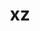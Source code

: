 ---
title: "xz"
layout: cache
categories: [package, develop-2024-05-26]
meta: {"versions": ["5.4.6"], "compilers": ["apple-clang@=15.0.0", "cce@=15.0.1", "gcc@=10.2.1", "gcc@=10.3.0", "gcc@=11.1.0", "gcc@=11.4.0", "gcc@=12.3.0", "gcc@=7.3.1", "gcc@=7.5.0", "gcc@=9.4.0", "intel@=2021.10.0", "msvc@=19.39.33523", "oneapi@=2023.2.0", "oneapi@=2024.0.0"], "oss": ["amzn2", "centos7", "rhel8", "sle_hpc15", "ubuntu18.04", "ubuntu20.04", "ubuntu22.04", "ventura", "windows10.0.20348"], "platforms": ["darwin", "linux", "windows"], "targets": ["aarch64", "neoverse_n1", "neoverse_v1", "neoverse_v2", "ppc64le", "x86_64", "x86_64_v3", "x86_64_v4", "zen4"], "stacks": ["aws-isc", "aws-isc-aarch64", "aws-pcluster-neoverse_v1", "aws-pcluster-x86_64_v4", "build_systems", "data-vis-sdk", "developer-tools", "developer-tools-manylinux2014", "e4s", "e4s-cray-rhel", "e4s-cray-sles", "e4s-neoverse-v2", "e4s-neoverse_v1", "e4s-oneapi", "e4s-power", "e4s-rocm-external", "ml-darwin-aarch64-mps", "ml-linux-x86_64-cpu", "ml-linux-x86_64-cuda", "radiuss", "radiuss-aws", "radiuss-aws-aarch64", "root", "tutorial", "windows-vis"], "num_specs": 28, "num_specs_by_stack": {"root": 28, "ml-darwin-aarch64-mps": 1, "radiuss-aws-aarch64": 2, "aws-isc-aarch64": 2, "radiuss-aws": 1, "aws-pcluster-neoverse_v1": 2, "aws-pcluster-x86_64_v4": 6, "aws-isc": 1, "e4s-cray-rhel": 1, "developer-tools-manylinux2014": 1, "e4s-cray-sles": 1, "e4s-power": 1, "developer-tools": 1, "radiuss": 1, "build_systems": 1, "data-vis-sdk": 1, "e4s-neoverse_v1": 1, "e4s-neoverse-v2": 1, "e4s": 1, "ml-linux-x86_64-cpu": 1, "e4s-rocm-external": 1, "ml-linux-x86_64-cuda": 1, "tutorial": 2, "e4s-oneapi": 1, "windows-vis": 1}}
spec_details: [{"hash": "nrzvy3emno3sqpjnhppe2xfq7okvzyml", "compiler": "apple-clang@=15.0.0", "versions": ["5.4.6"], "os": "ventura", "platform": "darwin", "target": "aarch64", "variants": ["build_system=autotools", "libs=shared,static", "~pic"], "stacks": ["root", "ml-darwin-aarch64-mps"], "size": "-", "tarball": "https://binaries.spack.io/releases/develop-2024-05-26/build_cache/darwin-ventura-aarch64/apple-clang-15.0.0/xz-5.4.6/darwin-ventura-aarch64-apple-clang-15.0.0-xz-5.4.6-nrzvy3emno3sqpjnhppe2xfq7okvzyml.spack"}, {"hash": "2esqg2zpnajkrdbets2vww4ew3u4atzr", "compiler": "gcc@=7.3.1", "versions": ["5.4.6"], "os": "amzn2", "platform": "linux", "target": "aarch64", "variants": ["build_system=autotools", "libs=shared,static", "~pic"], "stacks": ["root", "radiuss-aws-aarch64"], "size": "-", "tarball": "https://binaries.spack.io/releases/develop-2024-05-26/build_cache/linux-amzn2-aarch64/gcc-7.3.1/xz-5.4.6/linux-amzn2-aarch64-gcc-7.3.1-xz-5.4.6-2esqg2zpnajkrdbets2vww4ew3u4atzr.spack"}, {"hash": "3tpdtz4cqtuymb42xdsczvmqjtfbisvv", "compiler": "gcc@=7.3.1", "versions": ["5.4.6"], "os": "amzn2", "platform": "linux", "target": "aarch64", "variants": ["build_system=autotools", "libs=shared,static", "+pic"], "stacks": ["root", "aws-isc-aarch64"], "size": "-", "tarball": "https://binaries.spack.io/releases/develop-2024-05-26/build_cache/linux-amzn2-aarch64/gcc-7.3.1/xz-5.4.6/linux-amzn2-aarch64-gcc-7.3.1-xz-5.4.6-3tpdtz4cqtuymb42xdsczvmqjtfbisvv.spack"}, {"hash": "ppjvf5oqs2runkmecm5hsaukde3issls", "compiler": "gcc@=7.3.1", "versions": ["5.4.6"], "os": "amzn2", "platform": "linux", "target": "x86_64_v3", "variants": ["build_system=autotools", "libs=shared,static", "~pic"], "stacks": ["root", "radiuss-aws"], "size": "-", "tarball": "https://binaries.spack.io/releases/develop-2024-05-26/build_cache/linux-amzn2-x86_64_v3/gcc-7.3.1/xz-5.4.6/linux-amzn2-x86_64_v3-gcc-7.3.1-xz-5.4.6-ppjvf5oqs2runkmecm5hsaukde3issls.spack"}, {"hash": "b4qzsffl3cuqlynzpzvyr63kpz6775ao", "compiler": "gcc@=12.3.0", "versions": ["5.4.6"], "os": "amzn2", "platform": "linux", "target": "neoverse_v1", "variants": ["build_system=autotools", "libs=shared,static", "~pic"], "stacks": ["root", "aws-pcluster-neoverse_v1"], "size": "-", "tarball": "https://binaries.spack.io/releases/develop-2024-05-26/build_cache/linux-amzn2-neoverse_v1/gcc-12.3.0/xz-5.4.6/linux-amzn2-neoverse_v1-gcc-12.3.0-xz-5.4.6-b4qzsffl3cuqlynzpzvyr63kpz6775ao.spack"}, {"hash": "scmjpyjgowv73xdtrgt7e2kmxdakme4i", "compiler": "gcc@=12.3.0", "versions": ["5.4.6"], "os": "amzn2", "platform": "linux", "target": "neoverse_n1", "variants": ["build_system=autotools", "libs=shared,static", "~pic"], "stacks": ["root", "aws-pcluster-neoverse_v1"], "size": "-", "tarball": "https://binaries.spack.io/releases/develop-2024-05-26/build_cache/linux-amzn2-neoverse_n1/gcc-12.3.0/xz-5.4.6/linux-amzn2-neoverse_n1-gcc-12.3.0-xz-5.4.6-scmjpyjgowv73xdtrgt7e2kmxdakme4i.spack"}, {"hash": "s2zx4zk2mbeeayynp7ugc3mhiod6wser", "compiler": "gcc@=7.3.1", "versions": ["5.4.6"], "os": "amzn2", "platform": "linux", "target": "neoverse_n1", "variants": ["build_system=autotools", "libs=shared,static", "+pic"], "stacks": ["root", "aws-isc-aarch64"], "size": "-", "tarball": "https://binaries.spack.io/releases/develop-2024-05-26/build_cache/linux-amzn2-neoverse_n1/gcc-7.3.1/xz-5.4.6/linux-amzn2-neoverse_n1-gcc-7.3.1-xz-5.4.6-s2zx4zk2mbeeayynp7ugc3mhiod6wser.spack"}, {"hash": "eple554o4l55mtzwx6azfgf2uuh2g56v", "compiler": "gcc@=7.3.1", "versions": ["5.4.6"], "os": "amzn2", "platform": "linux", "target": "neoverse_n1", "variants": ["build_system=autotools", "libs=shared,static", "~pic"], "stacks": ["root", "radiuss-aws-aarch64"], "size": "-", "tarball": "https://binaries.spack.io/releases/develop-2024-05-26/build_cache/linux-amzn2-neoverse_n1/gcc-7.3.1/xz-5.4.6/linux-amzn2-neoverse_n1-gcc-7.3.1-xz-5.4.6-eple554o4l55mtzwx6azfgf2uuh2g56v.spack"}, {"hash": "yull3nh7n5xvfwona5uonmao2psuar4s", "compiler": "gcc@=12.3.0", "versions": ["5.4.6"], "os": "amzn2", "platform": "linux", "target": "x86_64_v3", "variants": ["build_system=autotools", "libs=shared,static", "~pic"], "stacks": ["aws-pcluster-x86_64_v4", "root"], "size": "-", "tarball": "https://binaries.spack.io/releases/develop-2024-05-26/build_cache/linux-amzn2-x86_64_v3/gcc-12.3.0/xz-5.4.6/linux-amzn2-x86_64_v3-gcc-12.3.0-xz-5.4.6-yull3nh7n5xvfwona5uonmao2psuar4s.spack"}, {"hash": "lyfc72a6fmuafe5qub6h6nd67vg6jsdz", "compiler": "gcc@=7.3.1", "versions": ["5.4.6"], "os": "amzn2", "platform": "linux", "target": "x86_64_v3", "variants": ["build_system=autotools", "libs=shared,static", "+pic"], "stacks": ["root", "aws-isc"], "size": "-", "tarball": "https://binaries.spack.io/releases/develop-2024-05-26/build_cache/linux-amzn2-x86_64_v3/gcc-7.3.1/xz-5.4.6/linux-amzn2-x86_64_v3-gcc-7.3.1-xz-5.4.6-lyfc72a6fmuafe5qub6h6nd67vg6jsdz.spack"}, {"hash": "dgm72rk2mqwusbuahtwtgipnasymqhyp", "compiler": "cce@=15.0.1", "versions": ["5.4.6"], "os": "rhel8", "platform": "linux", "target": "zen4", "variants": ["build_system=autotools", "libs=shared,static", "+pic"], "stacks": ["root", "e4s-cray-rhel"], "size": "-", "tarball": "https://binaries.spack.io/releases/develop-2024-05-26/build_cache/linux-rhel8-zen4/cce-15.0.1/xz-5.4.6/linux-rhel8-zen4-cce-15.0.1-xz-5.4.6-dgm72rk2mqwusbuahtwtgipnasymqhyp.spack"}, {"hash": "gcgspkyh7guwoqqyvfdsxxylrxp55wug", "compiler": "gcc@=10.2.1", "versions": ["5.4.6"], "os": "centos7", "platform": "linux", "target": "x86_64_v3", "variants": ["build_system=autotools", "libs=shared,static", "~pic"], "stacks": ["root", "developer-tools-manylinux2014"], "size": "-", "tarball": "https://binaries.spack.io/releases/develop-2024-05-26/build_cache/linux-centos7-x86_64_v3/gcc-10.2.1/xz-5.4.6/linux-centos7-x86_64_v3-gcc-10.2.1-xz-5.4.6-gcgspkyh7guwoqqyvfdsxxylrxp55wug.spack"}, {"hash": "svdckudjxpgxh26trhfb4zklrjiaogt3", "compiler": "oneapi@=2023.2.0", "versions": ["5.4.6"], "os": "amzn2", "platform": "linux", "target": "x86_64_v3", "variants": ["build_system=autotools", "libs=shared,static", "~pic"], "stacks": ["aws-pcluster-x86_64_v4", "root"], "size": "-", "tarball": "https://binaries.spack.io/releases/develop-2024-05-26/build_cache/linux-amzn2-x86_64_v3/oneapi-2023.2.0/xz-5.4.6/linux-amzn2-x86_64_v3-oneapi-2023.2.0-xz-5.4.6-svdckudjxpgxh26trhfb4zklrjiaogt3.spack"}, {"hash": "fedvnjbz3emik42fvha44pkj3tiy5rim", "compiler": "intel@=2021.10.0", "versions": ["5.4.6"], "os": "amzn2", "platform": "linux", "target": "x86_64_v3", "variants": ["build_system=autotools", "libs=shared,static", "~pic"], "stacks": ["aws-pcluster-x86_64_v4", "root"], "size": "-", "tarball": "https://binaries.spack.io/releases/develop-2024-05-26/build_cache/linux-amzn2-x86_64_v3/intel-2021.10.0/xz-5.4.6/linux-amzn2-x86_64_v3-intel-2021.10.0-xz-5.4.6-fedvnjbz3emik42fvha44pkj3tiy5rim.spack"}, {"hash": "3h6p3ds7w2l7cbhqpr6426lmee2yjgew", "compiler": "gcc@=12.3.0", "versions": ["5.4.6"], "os": "amzn2", "platform": "linux", "target": "x86_64_v4", "variants": ["build_system=autotools", "libs=shared,static", "~pic"], "stacks": ["aws-pcluster-x86_64_v4", "root"], "size": "-", "tarball": "https://binaries.spack.io/releases/develop-2024-05-26/build_cache/linux-amzn2-x86_64_v4/gcc-12.3.0/xz-5.4.6/linux-amzn2-x86_64_v4-gcc-12.3.0-xz-5.4.6-3h6p3ds7w2l7cbhqpr6426lmee2yjgew.spack"}, {"hash": "lmenut5zyyoshmbuybmk63wphguuupbp", "compiler": "intel@=2021.10.0", "versions": ["5.4.6"], "os": "amzn2", "platform": "linux", "target": "x86_64_v4", "variants": ["build_system=autotools", "libs=shared,static", "~pic"], "stacks": ["aws-pcluster-x86_64_v4", "root"], "size": "-", "tarball": "https://binaries.spack.io/releases/develop-2024-05-26/build_cache/linux-amzn2-x86_64_v4/intel-2021.10.0/xz-5.4.6/linux-amzn2-x86_64_v4-intel-2021.10.0-xz-5.4.6-lmenut5zyyoshmbuybmk63wphguuupbp.spack"}, {"hash": "opqnuonndok2hrbfj6yihn2o6kbo7bsp", "compiler": "oneapi@=2023.2.0", "versions": ["5.4.6"], "os": "amzn2", "platform": "linux", "target": "x86_64_v4", "variants": ["build_system=autotools", "libs=shared,static", "~pic"], "stacks": ["aws-pcluster-x86_64_v4", "root"], "size": "-", "tarball": "https://binaries.spack.io/releases/develop-2024-05-26/build_cache/linux-amzn2-x86_64_v4/oneapi-2023.2.0/xz-5.4.6/linux-amzn2-x86_64_v4-oneapi-2023.2.0-xz-5.4.6-opqnuonndok2hrbfj6yihn2o6kbo7bsp.spack"}, {"hash": "sppdfglw2pafbmt5glkcrvi265czaeki", "compiler": "gcc@=10.3.0", "versions": ["5.4.6"], "os": "sle_hpc15", "platform": "linux", "target": "x86_64_v4", "variants": ["build_system=autotools", "libs=shared,static", "+pic"], "stacks": ["e4s-cray-sles", "root"], "size": "-", "tarball": "https://binaries.spack.io/releases/develop-2024-05-26/build_cache/linux-sle_hpc15-x86_64_v4/gcc-10.3.0/xz-5.4.6/linux-sle_hpc15-x86_64_v4-gcc-10.3.0-xz-5.4.6-sppdfglw2pafbmt5glkcrvi265czaeki.spack"}, {"hash": "zzzsr3jypmfoxu43uf7j4ojdhkawxvou", "compiler": "gcc@=9.4.0", "versions": ["5.4.6"], "os": "ubuntu20.04", "platform": "linux", "target": "ppc64le", "variants": ["build_system=autotools", "libs=shared,static", "+pic"], "stacks": ["root", "e4s-power"], "size": "-", "tarball": "https://binaries.spack.io/releases/develop-2024-05-26/build_cache/linux-ubuntu20.04-ppc64le/gcc-9.4.0/xz-5.4.6/linux-ubuntu20.04-ppc64le-gcc-9.4.0-xz-5.4.6-zzzsr3jypmfoxu43uf7j4ojdhkawxvou.spack"}, {"hash": "krjrhts5yo2bfv7kah5xvxujzvih6gl5", "compiler": "gcc@=7.5.0", "versions": ["5.4.6"], "os": "ubuntu18.04", "platform": "linux", "target": "x86_64_v3", "variants": ["build_system=autotools", "libs=shared,static", "~pic"], "stacks": ["developer-tools", "root", "radiuss", "build_systems"], "size": "-", "tarball": "https://binaries.spack.io/releases/develop-2024-05-26/build_cache/linux-ubuntu18.04-x86_64_v3/gcc-7.5.0/xz-5.4.6/linux-ubuntu18.04-x86_64_v3-gcc-7.5.0-xz-5.4.6-krjrhts5yo2bfv7kah5xvxujzvih6gl5.spack"}, {"hash": "cli2dxf56mqmf52l64hkwqmwjsgtxgsv", "compiler": "gcc@=11.1.0", "versions": ["5.4.6"], "os": "ubuntu20.04", "platform": "linux", "target": "x86_64_v3", "variants": ["build_system=autotools", "libs=shared,static", "~pic"], "stacks": ["root", "data-vis-sdk"], "size": "-", "tarball": "https://binaries.spack.io/releases/develop-2024-05-26/build_cache/linux-ubuntu20.04-x86_64_v3/gcc-11.1.0/xz-5.4.6/linux-ubuntu20.04-x86_64_v3-gcc-11.1.0-xz-5.4.6-cli2dxf56mqmf52l64hkwqmwjsgtxgsv.spack"}, {"hash": "fbxp2y3bwm6eqoremgg3jtespqwcrznm", "compiler": "gcc@=11.4.0", "versions": ["5.4.6"], "os": "ubuntu22.04", "platform": "linux", "target": "neoverse_v1", "variants": ["build_system=autotools", "libs=shared,static", "+pic"], "stacks": ["root", "e4s-neoverse_v1"], "size": "-", "tarball": "https://binaries.spack.io/releases/develop-2024-05-26/build_cache/linux-ubuntu22.04-neoverse_v1/gcc-11.4.0/xz-5.4.6/linux-ubuntu22.04-neoverse_v1-gcc-11.4.0-xz-5.4.6-fbxp2y3bwm6eqoremgg3jtespqwcrznm.spack"}, {"hash": "2lhxakpomqbkpyho2zugg45hgan2pj65", "compiler": "gcc@=11.4.0", "versions": ["5.4.6"], "os": "ubuntu22.04", "platform": "linux", "target": "neoverse_v2", "variants": ["build_system=autotools", "libs=shared,static", "+pic"], "stacks": ["e4s-neoverse-v2", "root"], "size": "-", "tarball": "https://binaries.spack.io/releases/develop-2024-05-26/build_cache/linux-ubuntu22.04-neoverse_v2/gcc-11.4.0/xz-5.4.6/linux-ubuntu22.04-neoverse_v2-gcc-11.4.0-xz-5.4.6-2lhxakpomqbkpyho2zugg45hgan2pj65.spack"}, {"hash": "m3ishajr7w5cyd6oggqmevpo7v2y7rok", "compiler": "gcc@=11.4.0", "versions": ["5.4.6"], "os": "ubuntu22.04", "platform": "linux", "target": "x86_64_v3", "variants": ["build_system=autotools", "libs=shared,static", "+pic"], "stacks": ["e4s", "root"], "size": "-", "tarball": "https://binaries.spack.io/releases/develop-2024-05-26/build_cache/linux-ubuntu22.04-x86_64_v3/gcc-11.4.0/xz-5.4.6/linux-ubuntu22.04-x86_64_v3-gcc-11.4.0-xz-5.4.6-m3ishajr7w5cyd6oggqmevpo7v2y7rok.spack"}, {"hash": "syttnntihi6n463mupmgl5e7kp5izxkz", "compiler": "gcc@=11.4.0", "versions": ["5.4.6"], "os": "ubuntu22.04", "platform": "linux", "target": "x86_64_v3", "variants": ["build_system=autotools", "libs=shared,static", "~pic"], "stacks": ["ml-linux-x86_64-cpu", "e4s-rocm-external", "ml-linux-x86_64-cuda", "tutorial", "root"], "size": "-", "tarball": "https://binaries.spack.io/releases/develop-2024-05-26/build_cache/linux-ubuntu22.04-x86_64_v3/gcc-11.4.0/xz-5.4.6/linux-ubuntu22.04-x86_64_v3-gcc-11.4.0-xz-5.4.6-syttnntihi6n463mupmgl5e7kp5izxkz.spack"}, {"hash": "f6uktq2hopxosoevmt3bnj4zspedph32", "compiler": "oneapi@=2024.0.0", "versions": ["5.4.6"], "os": "ubuntu22.04", "platform": "linux", "target": "x86_64_v3", "variants": ["build_system=autotools", "libs=shared,static", "+pic"], "stacks": ["root", "e4s-oneapi"], "size": "-", "tarball": "https://binaries.spack.io/releases/develop-2024-05-26/build_cache/linux-ubuntu22.04-x86_64_v3/oneapi-2024.0.0/xz-5.4.6/linux-ubuntu22.04-x86_64_v3-oneapi-2024.0.0-xz-5.4.6-f6uktq2hopxosoevmt3bnj4zspedph32.spack"}, {"hash": "f7j6s4z7xrbfnxmgb5qixyrqxmmrwcwn", "compiler": "gcc@=12.3.0", "versions": ["5.4.6"], "os": "ubuntu22.04", "platform": "linux", "target": "x86_64_v3", "variants": ["build_system=autotools", "libs=shared,static", "~pic"], "stacks": ["tutorial", "root"], "size": "-", "tarball": "https://binaries.spack.io/releases/develop-2024-05-26/build_cache/linux-ubuntu22.04-x86_64_v3/gcc-12.3.0/xz-5.4.6/linux-ubuntu22.04-x86_64_v3-gcc-12.3.0-xz-5.4.6-f7j6s4z7xrbfnxmgb5qixyrqxmmrwcwn.spack"}, {"hash": "yidzm2jfgddqfgjpf3oplfjqxz7qjzur", "compiler": "msvc@=19.39.33523", "versions": ["5.4.6"], "os": "windows10.0.20348", "platform": "windows", "target": "x86_64", "variants": ["build_system=msbuild", "libs=shared,static", "~pic"], "stacks": ["root", "windows-vis"], "size": "-", "tarball": "https://binaries.spack.io/releases/develop-2024-05-26/build_cache/windows-windows10.0.20348-x86_64/msvc-19.39.33523/xz-5.4.6/windows-windows10.0.20348-x86_64-msvc-19.39.33523-xz-5.4.6-yidzm2jfgddqfgjpf3oplfjqxz7qjzur.spack"}]
---